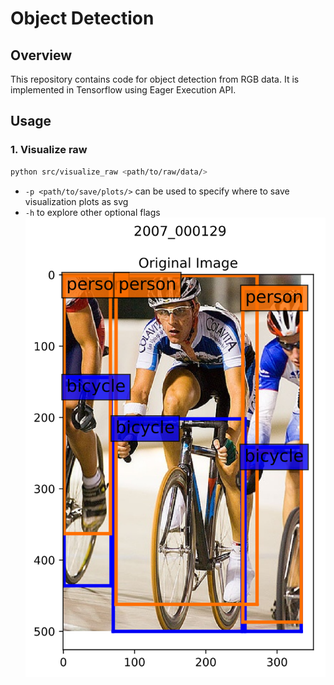 # Object Detection

## Overview
This repository contains code for object detection from RGB data. It is implemented in Tensorflow using Eager Execution API.


## Usage

### 1. Visualize raw
```bash
python src/visualize_raw <path/to/raw/data/>
```
* `-p <path/to/save/plots/>` can be used to specify where to save visualization plots as svg
* `-h` to explore other optional flags
![raw](media_readme/raw.svg)

